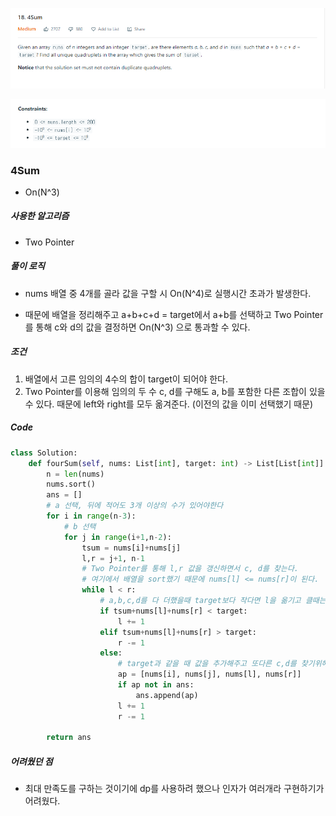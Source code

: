 ![image-20201223011525925](./img/image-20201223011525925.png)

![image-20201223011627116](./img/image-20201223011627116.png)

### 4Sum

- On(N^3)



##### 사용한 알고리즘

- Two Pointer



##### 풀이 로직

- nums 배열 중 4개를 골라 값을 구할 시 On(N^4)로 실행시간 초과가 발생한다.

- 때문에 배열을 정리해주고 a+b+c+d = target에서 a+b를 선택하고 Two Pointer를 통해 c와 d의 값을 결정하면 On(N^3) 으로 통과할 수 있다.



##### 조건

1. 배열에서 고른 임의의 4수의 합이 target이 되어야 한다.
2. Two Pointer를 이용해 임의의 두 수 c, d를 구해도 a, b를 포함한 다른 조합이 있을 수 있다. 때문에 left와 right를 모두 옮겨준다. (이전의 값을 이미 선택했기 때문)



##### Code

```python
class Solution:
    def fourSum(self, nums: List[int], target: int) -> List[List[int]]:
        n = len(nums)
        nums.sort()
        ans = []
        # a 선택, 뒤에 적어도 3개 이상의 수가 있어야한다
        for i in range(n-3):
            # b 선택
            for j in range(i+1,n-2):
                tsum = nums[i]+nums[j]
                l,r = j+1, n-1
                # Two Pointer를 통해 l,r 값을 갱신하면서 c, d를 찾는다.
                # 여기에서 배열을 sort했기 때문에 nums[l] <= nums[r]이 된다.
                while l < r:
                    # a,b,c,d를 다 더했을때 target보다 작다면 l을 옮기고 클때는 r을 옮긴다.
                    if tsum+nums[l]+nums[r] < target:
                        l += 1
                    elif tsum+nums[l]+nums[r] > target:
                        r -= 1
                    else:
                        # target과 같을 때 값을 추가해주고 또다른 c,d를 찾기위해 l과 r을 옮긴다.
                        ap = [nums[i], nums[j], nums[l], nums[r]]
                        if ap not in ans:
                            ans.append(ap)
                        l += 1
                        r -= 1
                            
        return ans
```



##### 어려웠던 점

- 최대 만족도를 구하는 것이기에 dp를 사용하려 했으나 인자가 여러개라 구현하기가 어려웠다.